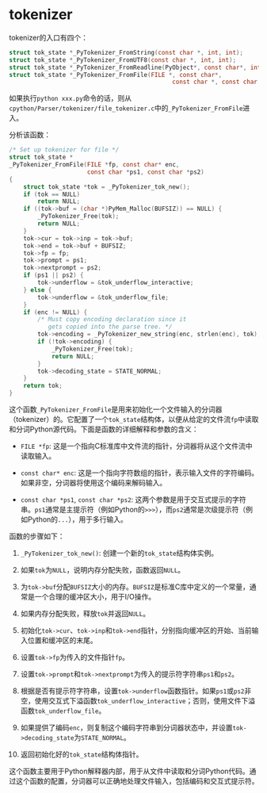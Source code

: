 # tokenizer

tokenizer的入口有四个：
```c
struct tok_state *_PyTokenizer_FromString(const char *, int, int);
struct tok_state *_PyTokenizer_FromUTF8(const char *, int, int);
struct tok_state *_PyTokenizer_FromReadline(PyObject*, const char*, int, int);
struct tok_state *_PyTokenizer_FromFile(FILE *, const char*,
                                              const char *, const char *);
```

如果执行`python xxx.py`命令的话，则从`cpython/Parser/tokenizer/file_tokenizer.c`中的`_PyTokenizer_FromFile`进入。

分析该函数：

```c
/* Set up tokenizer for file */
struct tok_state *
_PyTokenizer_FromFile(FILE *fp, const char* enc,
                      const char *ps1, const char *ps2)
{
    struct tok_state *tok = _PyTokenizer_tok_new();
    if (tok == NULL)
        return NULL;
    if ((tok->buf = (char *)PyMem_Malloc(BUFSIZ)) == NULL) {
        _PyTokenizer_Free(tok);
        return NULL;
    }
    tok->cur = tok->inp = tok->buf;
    tok->end = tok->buf + BUFSIZ;
    tok->fp = fp;
    tok->prompt = ps1;
    tok->nextprompt = ps2;
    if (ps1 || ps2) {
        tok->underflow = &tok_underflow_interactive;
    } else {
        tok->underflow = &tok_underflow_file;
    }
    if (enc != NULL) {
        /* Must copy encoding declaration since it
           gets copied into the parse tree. */
        tok->encoding = _PyTokenizer_new_string(enc, strlen(enc), tok);
        if (!tok->encoding) {
            _PyTokenizer_Free(tok);
            return NULL;
        }
        tok->decoding_state = STATE_NORMAL;
    }
    return tok;
}
```

这个函数`_PyTokenizer_FromFile`是用来初始化一个文件输入的分词器（tokenizer）的。它配置了一个`tok_state`结构体，以便从给定的文件流`fp`中读取和分词Python源代码。下面是函数的详细解释和参数的含义：

- `FILE *fp`: 这是一个指向C标准库中文件流的指针，分词器将从这个文件流中读取输入。

- `const char* enc`: 这是一个指向字符数组的指针，表示输入文件的字符编码。如果非空，分词器将使用这个编码来解码输入。

- `const char *ps1`, `const char *ps2`: 这两个参数是用于交互式提示的字符串。`ps1`通常是主提示符（例如Python的`>>>`），而`ps2`通常是次级提示符（例如Python的`...`），用于多行输入。

函数的步骤如下：

1. `_PyTokenizer_tok_new()`: 创建一个新的`tok_state`结构体实例。

2. 如果`tok`为`NULL`，说明内存分配失败，函数返回`NULL`。

3. 为`tok->buf`分配`BUFSIZ`大小的内存。`BUFSIZ`是标准C库中定义的一个常量，通常是一个合理的缓冲区大小，用于I/O操作。

4. 如果内存分配失败，释放`tok`并返回`NULL`。

5. 初始化`tok->cur`、`tok->inp`和`tok->end`指针，分别指向缓冲区的开始、当前输入位置和缓冲区的末尾。

6. 设置`tok->fp`为传入的文件指针`fp`。

7. 设置`tok->prompt`和`tok->nextprompt`为传入的提示符字符串`ps1`和`ps2`。

8. 根据是否有提示符字符串，设置`tok->underflow`函数指针。如果`ps1`或`ps2`非空，使用交互式下溢函数`tok_underflow_interactive`；否则，使用文件下溢函数`tok_underflow_file`。

9. 如果提供了编码`enc`，则复制这个编码字符串到分词器状态中，并设置`tok->decoding_state`为`STATE_NORMAL`。

10. 返回初始化好的`tok_state`结构体指针。

这个函数主要用于Python解释器内部，用于从文件中读取和分词Python代码。通过这个函数的配置，分词器可以正确地处理文件输入，包括编码和交互式提示符。
